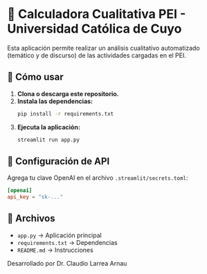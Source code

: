 # 🧠 Calculadora Cualitativa PEI - Universidad Católica de Cuyo

Esta aplicación permite realizar un análisis cualitativo automatizado (temático y de discurso) de las actividades cargadas en el PEI.

## 🚀 Cómo usar

1. **Clona o descarga este repositorio.**
2. **Instala las dependencias:**
   ```bash
   pip install -r requirements.txt
   ```
3. **Ejecuta la aplicación:**
   ```bash
   streamlit run app.py
   ```

## 🔐 Configuración de API

Agrega tu clave OpenAI en el archivo `.streamlit/secrets.toml`:

```toml
[openai]
api_key = "sk-..."
```

## 📁 Archivos

- `app.py` → Aplicación principal
- `requirements.txt` → Dependencias
- `README.md` → Instrucciones

Desarrollado por Dr. Claudio Larrea Arnau
